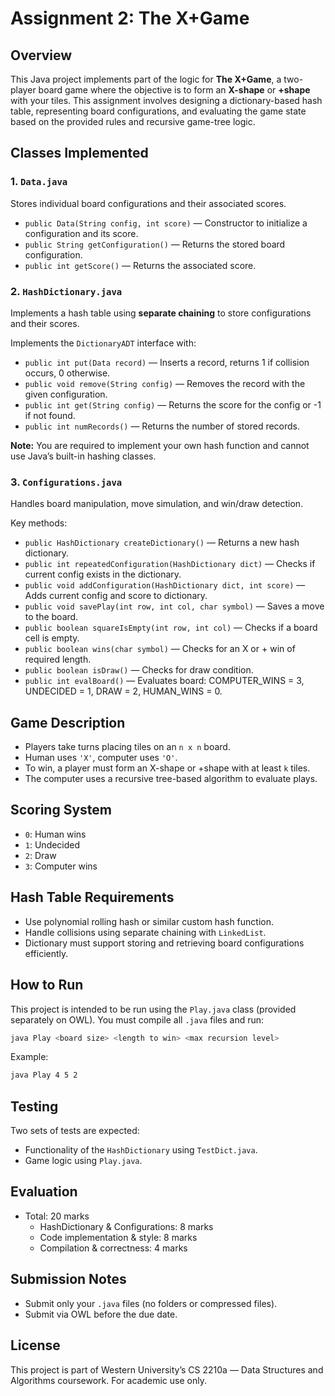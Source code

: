 # Assignment 2: The X+Game

## Overview

This Java project implements part of the logic for **The X+Game**, a two-player board game where the objective is to form an **X-shape** or **+shape** with your tiles. This assignment involves designing a dictionary-based hash table, representing board configurations, and evaluating the game state based on the provided rules and recursive game-tree logic.

## Classes Implemented

### 1. `Data.java`
Stores individual board configurations and their associated scores.

- `public Data(String config, int score)` — Constructor to initialize a configuration and its score.
- `public String getConfiguration()` — Returns the stored board configuration.
- `public int getScore()` — Returns the associated score.

### 2. `HashDictionary.java`
Implements a hash table using **separate chaining** to store configurations and their scores.

Implements the `DictionaryADT` interface with:
- `public int put(Data record)` — Inserts a record, returns 1 if collision occurs, 0 otherwise.
- `public void remove(String config)` — Removes the record with the given configuration.
- `public int get(String config)` — Returns the score for the config or -1 if not found.
- `public int numRecords()` — Returns the number of stored records.

**Note:** You are required to implement your own hash function and cannot use Java’s built-in hashing classes.

### 3. `Configurations.java`
Handles board manipulation, move simulation, and win/draw detection.

Key methods:
- `public HashDictionary createDictionary()` — Returns a new hash dictionary.
- `public int repeatedConfiguration(HashDictionary dict)` — Checks if current config exists in the dictionary.
- `public void addConfiguration(HashDictionary dict, int score)` — Adds current config and score to dictionary.
- `public void savePlay(int row, int col, char symbol)` — Saves a move to the board.
- `public boolean squareIsEmpty(int row, int col)` — Checks if a board cell is empty.
- `public boolean wins(char symbol)` — Checks for an X or + win of required length.
- `public boolean isDraw()` — Checks for draw condition.
- `public int evalBoard()` — Evaluates board: COMPUTER_WINS = 3, UNDECIDED = 1, DRAW = 2, HUMAN_WINS = 0.

## Game Description

- Players take turns placing tiles on an `n x n` board.
- Human uses `'X'`, computer uses `'O'`.
- To win, a player must form an X-shape or +shape with at least `k` tiles.
- The computer uses a recursive tree-based algorithm to evaluate plays.

## Scoring System

- `0`: Human wins
- `1`: Undecided
- `2`: Draw
- `3`: Computer wins

## Hash Table Requirements

- Use polynomial rolling hash or similar custom hash function.
- Handle collisions using separate chaining with `LinkedList`.
- Dictionary must support storing and retrieving board configurations efficiently.

## How to Run

This project is intended to be run using the `Play.java` class (provided separately on OWL). You must compile all `.java` files and run:

```bash
java Play <board size> <length to win> <max recursion level>
```

Example:

```bash
java Play 4 5 2
```

## Testing

Two sets of tests are expected:
- Functionality of the `HashDictionary` using `TestDict.java`.
- Game logic using `Play.java`.

## Evaluation

- Total: 20 marks
  - HashDictionary & Configurations: 8 marks
  - Code implementation & style: 8 marks
  - Compilation & correctness: 4 marks

## Submission Notes

- Submit only your `.java` files (no folders or compressed files).
- Submit via OWL before the due date.

## License

This project is part of Western University’s CS 2210a — Data Structures and Algorithms coursework. For academic use only.
